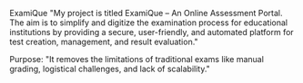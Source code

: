 ExamiQue
"My project is titled ExamiQue – An Online Assessment Portal. The aim is to simplify and digitize the examination process for educational institutions by providing a secure, user-friendly, and automated platform for test creation, management, and result evaluation."

Purpose:
"It removes the limitations of traditional exams like manual grading, logistical challenges, and lack of scalability."






